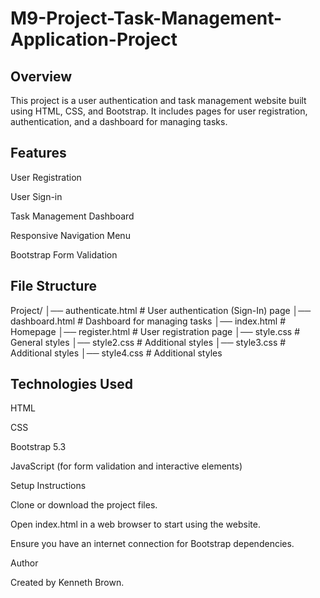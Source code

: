 # M9-Project-Task-Management-Application-Project

## Overview

This project is a user authentication and task management website built using HTML, CSS, and Bootstrap. It includes pages for user registration, authentication, and a dashboard for managing tasks.

## Features

User Registration

User Sign-in

Task Management Dashboard

Responsive Navigation Menu

Bootstrap Form Validation

## File Structure

Project/
│── authenticate.html    # User authentication (Sign-In) page
│── dashboard.html       # Dashboard for managing tasks
│── index.html           # Homepage
│── register.html        # User registration page
│── style.css            # General styles
│── style2.css           # Additional styles
│── style3.css           # Additional styles
│── style4.css           # Additional styles

## Technologies Used

HTML

CSS

Bootstrap 5.3

JavaScript (for form validation and interactive elements)

Setup Instructions

Clone or download the project files.

Open index.html in a web browser to start using the website.

Ensure you have an internet connection for Bootstrap dependencies.



Author

Created by Kenneth Brown.

